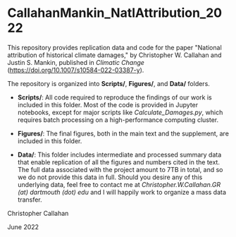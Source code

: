 # CallahanMankin_NatlAttribution_2022

This repository provides replication data and code for the paper "National attribution of historical climate damages," by Christopher W. Callahan and Justin S. Mankin, published in _Climatic Change_ (https://doi.org/10.1007/s10584-022-03387-y).

The repository is organized into **Scripts/**, **Figures/**, and **Data/** folders.

- **Scripts/**: All code required to reproduce the findings of our work is included in this folder. Most of the code is provided in Jupyter notebooks, except for major scripts like *Calculate\_Damages.py*, which requires batch processing on a high-performance computing cluster.

- **Figures/**: The final figures, both in the main text and the supplement, are included in this folder.

- **Data/**: This folder includes intermediate and processed summary data that enable replication of all the figures and numbers cited in the text. The full data associated with the project amount to 7TB in total, and so we do not provide this data in full. Should you desire any of this underlying data, feel free to contact me at _Christopher.W.Callahan.GR (at) dartmouth (dot) edu_ and I will happily work to organize a mass data transfer.

Christopher Callahan

June 2022
